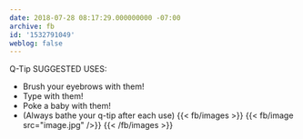 ```yaml
---
date: 2018-07-28 08:17:29.000000000 -07:00
archive: fb
id: '1532791049'
weblog: false
---
```


Q-Tip SUGGESTED USES:

- Brush your eyebrows with them!
- Type with them!
- Poke a baby with them!
- (Always bathe your q-tip after each use)
{{< fb/images >}}
{{< fb/image src="image.jpg" />}}
{{< /fb/images >}}
